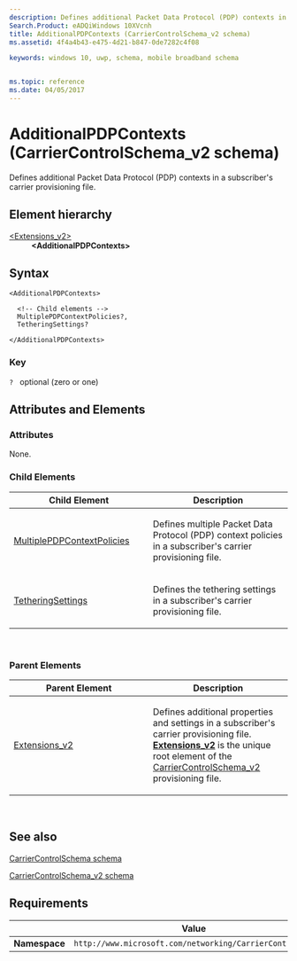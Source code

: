 ```yaml
---
description: Defines additional Packet Data Protocol (PDP) contexts in a subscriber's carrier provisioning file.
Search.Product: eADQiWindows 10XVcnh
title: AdditionalPDPContexts (CarrierControlSchema_v2 schema)
ms.assetid: 4f4a4b43-e475-4d21-b847-0de7282c4f08

keywords: windows 10, uwp, schema, mobile broadband schema


ms.topic: reference
ms.date: 04/05/2017
---
```


# AdditionalPDPContexts (CarrierControlSchema_v2 schema)


Defines additional Packet Data Protocol (PDP) contexts in a subscriber's carrier provisioning file.

## Element hierarchy

<dl>
<dt><a href="element-extensions-v2.md">&lt;Extensions_v2&gt;</a></dt>
<dd><b>&lt;AdditionalPDPContexts&gt;</b></dd>
</dl>

## Syntax

``` syntax
<AdditionalPDPContexts>

  <!-- Child elements -->
  MultiplePDPContextPolicies?,
  TetheringSettings?

</AdditionalPDPContexts>
```

### Key

`?`   optional (zero or one)

## Attributes and Elements


### Attributes

None.

### Child Elements

<table>
<colgroup>
<col width="50%" />
<col width="50%" />
</colgroup>
<thead>
<tr class="header">
<th>Child Element</th>
<th>Description</th>
</tr>
</thead>
<tbody>
<tr class="odd">
<td><a href="element-multiplepdpcontextpolicies.md">MultiplePDPContextPolicies</a> </td>
<td><p>Defines multiple Packet Data Protocol (PDP) context policies in a subscriber's carrier provisioning file.</p></td>
</tr>
<tr class="even">
<td><a href="element-tetheringsettings.md">TetheringSettings</a> </td>
<td><p>Defines the tethering settings in a subscriber's carrier provisioning file.</p></td>
</tr>
</tbody>
</table>

 

### Parent Elements

<table>
<colgroup>
<col width="50%" />
<col width="50%" />
</colgroup>
<thead>
<tr class="header">
<th>Parent Element</th>
<th>Description</th>
</tr>
</thead>
<tbody>
<tr class="odd">
<td><a href="element-extensions-v2.md">Extensions_v2</a> </td>
<td><p>Defines additional properties and settings in a subscriber's carrier provisioning file. <a href="element-extensions-v2.md"><strong>Extensions_v2</strong></a>  is the unique root element of the <a href="schema-root.md">CarrierControlSchema_v2</a> provisioning file.</p></td>
</tr>
</tbody>
</table>

 

## See also


[CarrierControlSchema schema](../carriercontrolschema/schema-root.md)

[CarrierControlSchema\_v2 schema](schema-root.md)

## Requirements

|          | Value        |
|----------|--------------|
| **Namespace** | `http://www.microsoft.com/networking/CarrierControl/v2` |

 

 
